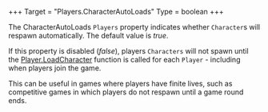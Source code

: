 +++
Target = "Players.CharacterAutoLoads"
Type = boolean
+++

The CharacterAutoLoads `Players` property indicates whether `Character`s will respawn automatically. The default value is *true*.If this property is disabled (*false*), players `Characters` will not spawn until the [Player.LoadCharacter](https://developer.roblox.com/api-reference/function/Player/LoadCharacter) function is called for each `Player` - including when players join the game.This can be useful in games where players have finite lives, such as competitive games in which players do not respawn until a game round ends.